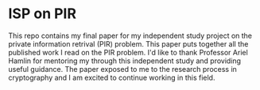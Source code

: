 # ISP on PIR
This repo contains my final paper for my independent study project on the private information retrival (PIR) problem. This paper puts together all the published work I read on the PIR problem. I'd like to thank Professor Ariel Hamlin for mentoring my through this independent study and providing useful guidance. The paper exposed to me to the research process in cryptography and I am excited to continue working in this field.
